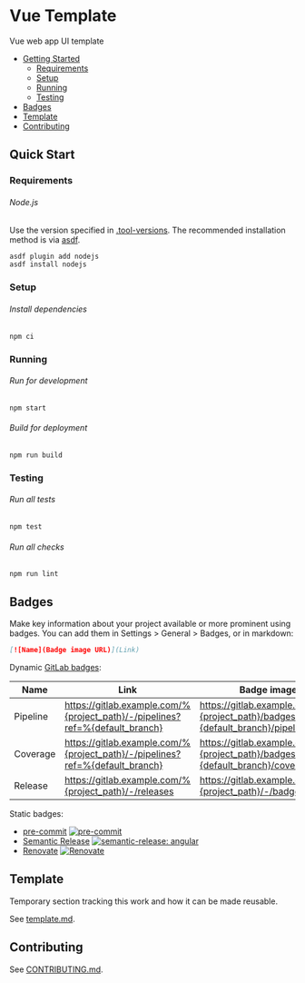 # Vue Template

Vue web app UI template

- [Getting Started](#getting-started)
  - [Requirements](#requirements)
  - [Setup](#setup)
  - [Running](#running)
  - [Testing](#testing)
- [Badges](#badges)
- [Template](#template)
- [Contributing](#contributing)

## Quick Start

### Requirements

###### Node.js

Use the version specified in [.tool-versions](/aentwist/vue-template/-/blob/main/.tool-versions). The recommended installation method is via [asdf](https://asdf-vm.com/).

```shell
asdf plugin add nodejs
asdf install nodejs
```

### Setup

###### Install dependencies

```shell
npm ci
```

### Running

###### Run for development

```shell
npm start
```

###### Build for deployment

```shell
npm run build
```

### Testing

###### Run all tests

```shell
npm test
```

###### Run all checks

```shell
npm run lint
```

## Badges

Make key information about your project available or more prominent using badges. You can add them in Settings > General > Badges, or in markdown:

```markdown
[![Name](Badge image URL)](Link)
```

Dynamic [GitLab badges](https://docs.gitlab.com/ee/user/project/badges.html#available-badges):

| Name     | Link                                                                         | Badge image URL                                                                  | Preview                                                                                                         |
| -------- | ---------------------------------------------------------------------------- | -------------------------------------------------------------------------------- | --------------------------------------------------------------------------------------------------------------- |
| Pipeline | https://gitlab.example.com/%{project_path}/-/pipelines?ref=%{default_branch} | https://gitlab.example.com/%{project_path}/badges/%{default_branch}/pipeline.svg | [![Pipeline](/aentwist/vue-template/badges/main/pipeline.svg)](/aentwist/vue-template/badges/main/pipeline.svg) |
| Coverage | https://gitlab.example.com/%{project_path}/-/pipelines?ref=%{default_branch} | https://gitlab.example.com/%{project_path}/badges/%{default_branch}/coverage.svg | [![Coverage](/aentwist/vue-template/badges/main/coverage.svg)](/aentwist/vue-template/-/pipelines?ref=main)     |
| Release  | https://gitlab.example.com/%{project_path}/-/releases                        | https://gitlab.example.com/%{project_path}/-/badges/release.svg                  | [![Release](/aentwist/vue-template/-/badges/release.svg)](/aentwist/vue-template/-/releases)                    |

Static badges:

- [pre-commit](https://pre-commit.com/#badging-your-repository) [![pre-commit](https://img.shields.io/badge/pre--commit-enabled-brightgreen?logo=pre-commit)](https://github.com/pre-commit/pre-commit)
- [Semantic Release](https://github.com/semantic-release/semantic-release#badge) [![semantic-release: angular](https://img.shields.io/badge/semantic--release-conventionalcommits-e10079?logo=semantic-release)](https://github.com/semantic-release/semantic-release)
- [Renovate](/aentwist/renovate#badge) [![Renovate](https://img.shields.io/badge/renovate-enabled-brightgreen)](https://renovatebot.com/)

## Template

Temporary section tracking this work and how it can be made reusable.

See [template.md](template.md).

## Contributing

See [CONTRIBUTING.md](CONTRIBUTING.md).
